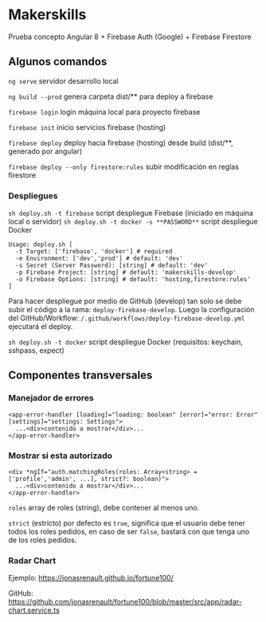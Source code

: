 # Makerskills

Prueba concepto Angular 8 + Firebase Auth (Google) + Firebase Firestore

## Algunos comandos

`ng serve` servidor desarrollo local

`ng build --prod` genera carpeta dist/** para deploy a firebase

`firebase login` login máquina local para proyecto firebase

`firebase init` inicio servicios firebase (hosting)

`firebase deploy` deploy hacia firebase (hosting) desde build (dist/**, generado por angular)

`firebase deploy --only firestore:rules` subir modificación en reglas firestore

### Despliegues

`sh deploy.sh -t firebase` script despliegue Firebase (iniciado en máquina local o servidor)
`sh deploy.sh -t docker -s **PASSWORD**` script despliegue Docker

```
Usage: deploy.sh [
  -t Target: ['firebase', 'docker'] # required
  -e Environment: ['dev','prod'] # default: 'dev'
  -s Secret (Server Password): [string] # default: 'dev'
  -p Firebase Project: [string] # default: 'makerskills-develop'
  -o Firebase Options: [string] # default: 'hosting,firestore:rules'
]
```

Para hacer despliegue por medio de GitHub (develop) tan solo se debe subir el código a la rama: `deploy-firebase-develop`. Luego la configuración del GitHub/Workflow: `/.github/workflows/deploy-firebase-develop.yml` ejecutará el deploy.

`sh deploy.sh -t docker` script despliegue Docker (requisitos: keychain, sshpass, expect)

## Componentes transversales

### Manejador de errores 

```
<app-error-handler [loading]="loading: boolean" [error]="error: Error" [settings]="settings: Settings">
  ...<div>contenido a mostrar</div>...
</app-error-handler>
```

### Mostrar si esta autorizado

```
<div *ngIf="auth.matchingRoles(roles: Array<string> = ['profile','admin', ...], strict?: boolean)">
  ...<div>contenido a mostrar</div>...
</app-error-handler>
```

`roles` array de roles (string), debe contener al menos uno.

`strict` (estricto) por defecto es `true`, significa que el usuario debe tener todos los roles pedidos, en caso de ser `false`, bastará con que tenga uno de los roles pedidos.

### Radar Chart

Ejemplo: https://jonasrenault.github.io/fortune100/

GitHub: https://github.com/jonasrenault/fortune100/blob/master/src/app/radar-chart.service.ts
